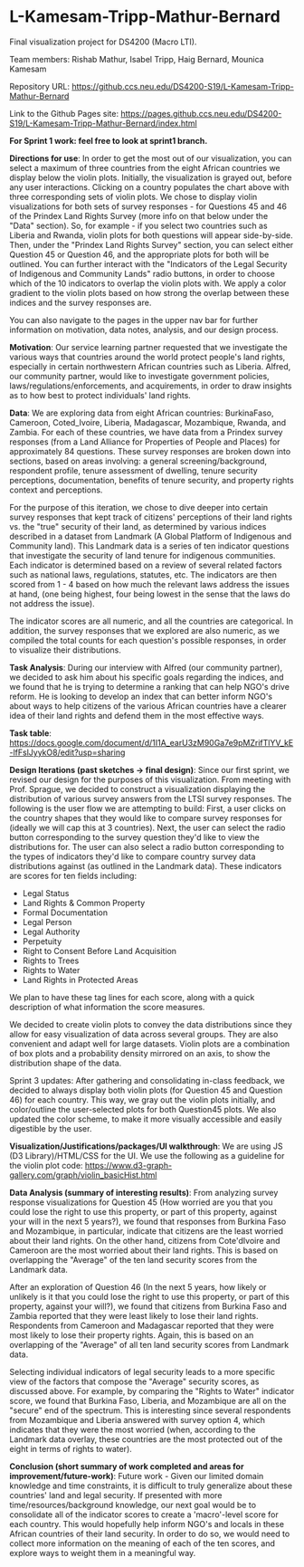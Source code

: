 # L-Kamesam-Tripp-Mathur-Bernard

Final visualization project for DS4200 (Macro LTI).

Team members: Rishab Mathur, Isabel Tripp, Haig Bernard, Mounica Kamesam

Repository URL: https://github.ccs.neu.edu/DS4200-S19/L-Kamesam-Tripp-Mathur-Bernard

Link to the Github Pages site: https://pages.github.ccs.neu.edu/DS4200-S19/L-Kamesam-Tripp-Mathur-Bernard/index.html

**For Sprint 1 work: feel free to look at sprint1 branch.**

**Directions for use**: 
In order to get the most out of our visualization, you can select a maximum of three countries from the eight African countries we display below the violin plots. Initially, the visualization is grayed out, before any user interactions. Clicking on a country populates the chart above with three corresponding sets of violin plots. We chose to display violin visualizations for both sets of survey responses - for Questions 45 and 46 of the Prindex Land Rights Survey (more info on that below under the "Data" section). So, for example - if you select two countries such as Liberia and Rwanda, violin plots for both questions will appear side-by-side. Then, under the "Prindex Land Rights Survey" section, you can select either Question 45 or Question 46, and the appropriate plots for both will be outlined. You can further interact with the "Indicators of the Legal Security of Indigenous and Community Lands" radio buttons, in order to choose which of the 10 indicators to overlap the violin plots with. We apply a color gradient to the violin plots based on how strong the overlap between these indices and the survey responses are. 

You can also navigate to the pages in the upper nav bar for further information on motivation, data notes, analysis, and our design process. 

**Motivation**: Our service learning partner requested that we investigate the various ways that countries around the world protect people's land rights, especially in certain northwestern African countries such as Liberia. Alfred, our community partner, would like to investigate government policies, laws/regulations/enforcements, and acquirements, in order to draw insights as to how best to protect individuals' land rights.

**Data**: We are exploring data from eight African countries: BurkinaFaso, Cameroon, Coted_Ivoire, Liberia, Madagascar, Mozambique, Rwanda, and Zambia. For each of these countries, we have data from a Prindex survey responses (from a Land Alliance for Properties of People and Places) for approximately 84 questions. These survey responses are broken down into sections, based on areas involving: a general screening/background, respondent profile, tenure assessment of dwelling, tenure security perceptions, documentation, benefits of tenure security, and property rights context and perceptions.

For the purpose of this iteration, we chose to dive deeper into certain survey responses that kept track of citizens' perceptions of their land rights vs. the "true" security of their land, as determined by various indices described in a dataset from Landmark (A Global Platform of Indigenous and Community land). This Landmark data is a series of ten indicator questions that investigate the security of land tenure for indigenous communities. Each indicator is determined based on a review of several related factors such as national laws, regulations, statutes, etc. The indicators are then scored from 1 - 4 based on how much the relevant laws address the issues at hand, (one being highest, four being lowest in the sense that the laws do not address the issue).

The indicator scores are all numeric, and all the countries are categorical. In addition, the survey responses that we explored are also numeric, as we compiled the total counts for each question's possible responses, in order to visualize their distributions.

**Task Analysis**: During our interview with Alfred (our community partner), we decided to ask him about his specific goals regarding the indices, and we found that he is trying to determine a ranking that can help NGO's drive reform. He is looking to develop an index that can better inform NGO's about ways to help citizens of the various African countries have a clearer idea of their land rights and defend them in the most effective ways.

**Task table**: https://docs.google.com/document/d/1I1A_earU3zM90Ga7e9pMZrifTlYV_kE-lfFslJyykO8/edit?usp=sharing

**Design Iterations (past sketches -> final design)**:
Since our first sprint, we revised our design for the purposes of this visualization. From meeting with Prof. Sprague, we decided to construct a visualization displaying the distribution of various survey answers from the LTSI survey responses. The following is the user flow we are attempting to build: First, a user clicks on the country shapes that they would like to compare survey responses for (ideally we will cap this at 3 countries). Next, the user can select the radio button corresponding to the survey question they'd like to view the distributions for. The user can also select a radio button corresponding to the types of indicators they'd like to compare country survey data distributions against (as outlined in the Landmark data). These indicators are scores for ten fields including:
  - Legal Status
  - Land Rights & Common Property
  - Formal Documentation
  - Legal Person
  - Legal Authority
  - Perpetuity
  - Right to Consent Before Land Acquisition
  - Rights to Trees
  - Rights to Water
  - Land Rights in Protected Areas
  
We plan to have these tag lines for each score, along with a quick description of what information the score measures.

We decided to create violin plots to convey the data distributions since they allow for easy visualization of data across several groups. They are also convenient and adapt well for large datasets. Violin plots are a combination of box plots and a probability density mirrored on an axis, to show the distribution shape of the data.   

Sprint 3 updates: After gathering and consolidating in-class feedback, we decided to always display both violin plots (for Question 45 and Question 46) for each country. This way, we gray out the violin plots initially, and color/outline the user-selected plots for both Question45 plots. We also updated the color scheme, to make it more visually accessible and easily digestible by the user. 

**Visualization/Justifications/packages/UI walkthrough**:
We are using JS (D3 Library)/HTML/CSS for the UI.
We use the following as a guideline for the violin plot code: https://www.d3-graph-gallery.com/graph/violin_basicHist.html

**Data Analysis (summary of interesting results)**: From analyzing survey response visualizations for Question 45 (How worried are you that you could lose the right to use this property, or part of this property, against your will in the next 5 years?), we found that responses from Burkina Faso and Mozambique, in particular, indicate that citizens are the least worried about their land rights. On the other hand, citizens from Cote'dIvoire and Cameroon are the most worried about their land rights. This is based on overlapping the "Average" of the ten land security scores from the Landmark data. 

After an exploration of Question 46 (In the next 5 years, how likely or unlikely is it that you could lose the right to use this property, or part of this property, against your will?), we found that citizens from Burkina Faso and Zambia reported that they were least likely to lose their land rights. Respondents from Cameroon and Madagascar reported that they were most likely to lose their property rights. Again, this is based on an overlapping of the "Average" of all ten land security scores from Landmark data.   

Selecting individual indicators of legal security leads to a more specific view of the factors that compose the "Average" security scores, as discussed above. For example, by comparing the "Rights to Water" indicator score, we found that Burkina Faso, Liberia, and Mozambique are all on the "secure" end of the spectrum. This is interesting since several respondents from Mozambique and Liberia answered with survey option 4, which indicates that they were the most worried (when, according to the Landmark data overlay, these countries are the most protected out of the eight in terms of rights to water). 

**Conclusion (short summary of work completed and areas for improvement/future-work)**:
Future work - Given our limited domain knowledge and time constraints, it is difficult to truly generalize about these countries' land and legal security. If presented with more time/resources/background knowledge, our next goal would be to consolidate all of the indicator scores to create a 'macro'-level score for each country. This would hopefully help inform NGO's and locals in these African countries of their land security. In order to do so, we would need to collect more information on the meaning of each of the ten scores, and explore ways to weight them in a meaningful way.
